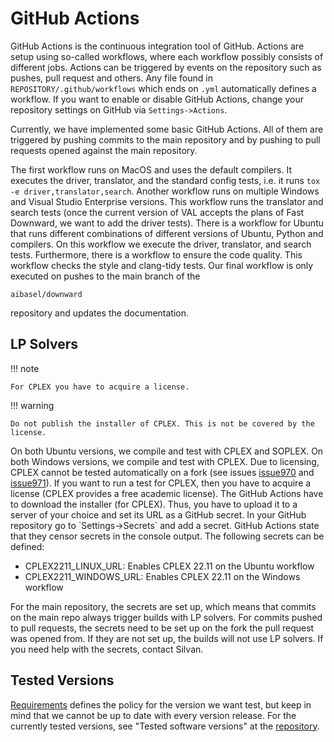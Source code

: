 # GitHub Actions

GitHub Actions is the continuous integration tool of GitHub. Actions
are setup using so-called workflows, where each workflow possibly
consists of different jobs. Actions can be triggered by events on the
repository such as pushes, pull request and others. Any file found in
`REPOSITORY/.github/workflows` which ends on `.yml` automatically defines
a workflow. If you want to enable or disable GitHub Actions, change your
repository settings on GitHub via `Settings->Actions`.

Currently, we have implemented some basic GitHub Actions. All of them
are triggered by pushing commits to the main repository and by pushing
to pull requests opened against the main repository.

The first workflow runs on MacOS and uses the default compilers. It
executes the driver, translator, and the standard config tests, i.e. it
runs `tox -e driver,translator,search`. Another workflow runs on
multiple Windows and Visual Studio Enterprise versions. This workflow
runs the translator and search tests (once the current version of VAL
accepts the plans of Fast Downward, we want to add the driver tests).
There is a workflow for Ubuntu that runs different combinations of
different versions of Ubuntu, Python and compilers. On this workflow we
execute the driver, translator, and search tests. Furthermore, there is
a workflow to ensure the code quality. This workflow checks the style
and clang-tidy tests. Our final workflow is only executed on pushes to
the main branch of the

    aibasel/downward

repository and updates the documentation.

## LP Solvers

!!! note

    For CPLEX you have to acquire a license.


!!! warning

    Do not publish the installer of CPLEX. This is not be covered by the license.

On both Ubuntu versions, we compile and test with CPLEX and SOPLEX. On
both Windows versions, we compile and test with CPLEX. Due to licensing,
CPLEX cannot be tested automatically on a fork (see issues
[issue970](http://issues.fast-downward.org/issue970 "wikilink") and
[issue971](http://issues.fast-downward.org/issue971 "wikilink")). If you
want to run a test for CPLEX, then you have to acquire a license (CPLEX
provides a free academic license). The GitHub Actions have to download
the installer (for CPLEX). Thus, you have to upload it to a server of
your choice and set its URL as a GitHub secret. In your GitHub
repository go to \`Settings-\>Secrets\` and add a secret. GitHub
Actions state that they censor secrets in the console output. The
following secrets can be defined:

-   CPLEX2211_LINUX_URL: Enables CPLEX 22.11 on the Ubuntu workflow
-   CPLEX2211_WINDOWS_URL: Enables CPLEX 22.11 on the Windows workflow

For the main repository, the secrets are set up, which means that
commits on the main repo always trigger builds with LP solvers. For
commits pushed to pull requests, the secrets need to be set up on the
fork the pull request was opened from. If they are not set up, the
builds will not use LP solvers. If you need help with the secrets,
contact Silvan.

## Tested Versions

[Requirements](../requirements) defines the policy for the version we want
test, but keep in mind that we cannot be up to date with every version release.
For the currently tested versions, see "Tested software versions" at the
[repository](https://github.com/aibasel/downward/).
